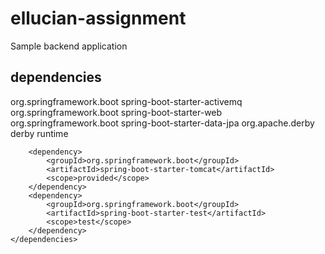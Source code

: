 # ellucian-assignment
Sample backend application 


dependencies
------------
<dependencies>
		<dependency>
			<groupId>org.springframework.boot</groupId>
			<artifactId>spring-boot-starter-activemq</artifactId>
		</dependency>
		<dependency>
			<groupId>org.springframework.boot</groupId>
			<artifactId>spring-boot-starter-web</artifactId>
		</dependency>
		<dependency>
			<groupId>org.springframework.boot</groupId>
			<artifactId>spring-boot-starter-data-jpa</artifactId>
		</dependency>
		<dependency>
			<groupId>org.apache.derby</groupId>
			<artifactId>derby</artifactId>
			<scope>runtime</scope>
		</dependency>

		<dependency>
			<groupId>org.springframework.boot</groupId>
			<artifactId>spring-boot-starter-tomcat</artifactId>
			<scope>provided</scope>
		</dependency>
		<dependency>
			<groupId>org.springframework.boot</groupId>
			<artifactId>spring-boot-starter-test</artifactId>
			<scope>test</scope>
		</dependency>
	</dependencies>
